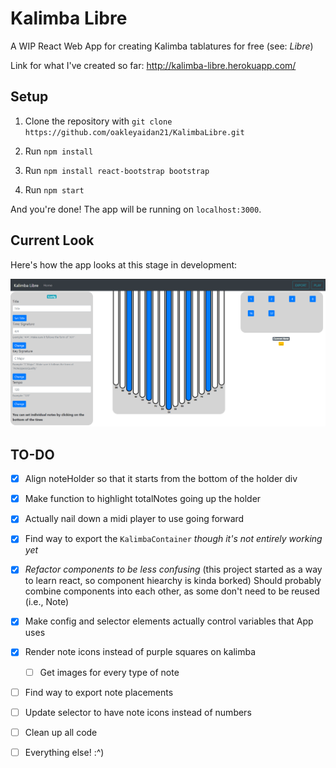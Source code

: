 # Kalimba Libre

A WIP React Web App for creating Kalimba tablatures for free (see: _Libre_)

Link for what I've created so far: http://kalimba-libre.herokuapp.com/

## Setup

1. Clone the repository with
   `git clone https://github.com/oakleyaidan21/KalimbaLibre.git`

2. Run `npm install`

3. Run `npm install react-bootstrap bootstrap`

4. Run `npm start`

And you're done! The app will be running on `localhost:3000`.

## Current Look

Here's how the app looks at this stage in development:

![alt_text](./public/wipS.PNG)

## TO-DO

- [x] Align noteHolder so that it starts from the bottom of the holder div
- [x] Make function to highlight totalNotes going up the holder
- [x] Actually nail down a midi player to use going forward
- [x] Find way to export the `KalimbaContainer` _though it's not entirely working yet_
- [x] _Refactor components to be less confusing_ (this project started as a way to learn react, so component hiearchy is kinda borked) Should probably combine components into each other, as some don't need to be reused (i.e., Note)
- [x] Make config and selector elements actually control variables that App uses
- [x] Render note icons instead of purple squares on kalimba
  - [ ] Get images for every type of note
- [ ] Find way to export note placements

- [ ] Update selector to have note icons instead of numbers
- [ ] Clean up all code
- [ ] Everything else! :^)
